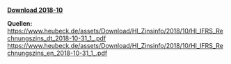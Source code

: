 [**Download 2018-10**](https://downgit.github.io/#/home?url=https://github.com/GeorgGoldbach/Zinsarchiv/tree/master/2018-10)

**Quellen:**
https://www.heubeck.de/assets/Download/HI_Zinsinfo/2018/10/HI_IFRS_Rechnungszins_dt_2018-10-31_1_.pdf
https://www.heubeck.de/assets/Download/HI_Zinsinfo/2018/10/HI_IFRS_Rechnungszins_en_2018-10-31_1_.pdf
